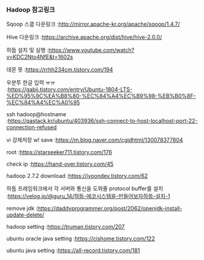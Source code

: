 ### Hadoop 참고링크

Sqoop 스쿱 다운링크
:http://mirror.apache-kr.org/apache/sqoop/1.4.7/

Hive 다운링크
:https://archive.apache.org/dist/hive/hive-2.0.0/

하둡 설치 및 실행
:https://www.youtube.com/watch?v=KDC2Nto4NfE&t=1602s

데몬 뜻
:https://rrhh234cm.tistory.com/194

우분투 한글 입력 ㅠㅠ  
:https://gabii.tistory.com/entry/Ubuntu-1804-LTS-%ED%95%9C%EA%B8%80-%EC%84%A4%EC%B9%98-%EB%B0%8F-%EC%84%A4%EC%A0%95

ssh hadoop@hostname  
:https://qastack.kr/ubuntu/403936/ssh-connect-to-host-localhost-port-22-connection-refused

vi 강제저장 w! save
:https://m.blog.naver.com/cgidhtml/130078377804

root 
:https://starseeker711.tistory.com/176

check ip 
:https://hand-over.tistory.com/45

hadoop 2.7.2 download
:https://jyoondev.tistory.com/62

하둡 프레임워크에서 각 서버와 통신을 도와줄 protocol buffer를 설치  
:https://velog.io/@guru_14/하둡-에코시스템을-만들어보자하둡-설치-1

remove jdk
:https://daddyprogrammer.org/post/2062/openjdk-install-update-delete/

hadoop setting
:https://truman.tistory.com/207

ubuntu oracle java setting
:https://cishome.tistory.com/122

ubuntu java setting
:https://all-record.tistory.com/181
